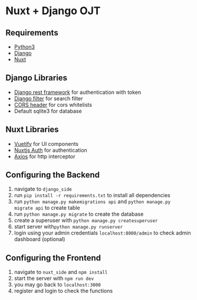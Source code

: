 # Nuxt + Django OJT

## Requirements
 - [Python3](https://www.python.org/)
 - [Django](https://pypi.org/project/Django/)
 - [Nuxt](https://nuxtjs.org/)
 
## Django Libraries
  - [Django rest framework](https://pypi.org/project/djangorestframework/) for authentication with token
  - [Django filter](https://pypi.org/project/django-filter/) for search filter
  - [CORS header](https://pypi.org/project/django-cors-headers/) for cors whitelists
  - Default sqlite3 for database
  
## Nuxt Libraries
  - [Vuetify](https://www.npmjs.com/package/vuetify) for UI components
  - [Nuxtjs Auth](https://www.npmjs.com/package/@nuxtjs/auth) for authentication
  - [Axios](https://www.npmjs.com/package/@nuxtjs/axios) for http interceptor
  
## Configuring the Backend
 1. navigate to `django_side`
 2. run `pip install -r requirements.txt` to install all dependencies
 3. run `python manage.py makemigrations api` and `python manage.py migrate api` to create table
 4. run `python manage.py migrate` to create the database
 5. create a superuser with `python manage.py createsuperuser`
 6. start server with`python manage.py runserver`
 7. login using your admin credentials `localhost:8000/admin` to check admin dashboard (optional)
  
## Configuring the Frontend 
 1. navigate to `nuxt_side` and `npm install`
 2. start the server with `npm run dev`
 3. you may go back to `localhost:3000`
 4. register and login to check the functions
 

